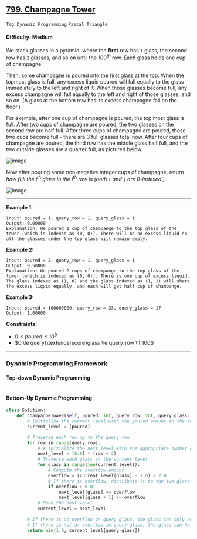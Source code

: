 ## [799. Champagne Tower](https://leetcode.com/problems/champagne-tower)

```Tag```: ```Dynamic Programming``` ```Pascal Triangle```

#### Difficulty: Medium

We stack glasses in a pyramid, where the __first__ row has ```1``` glass, the second row has ```2``` glasses, and so on until the $100^{th}$ row.  Each glass holds one cup of champagne.

Then, some champagne is poured into the first glass at the top.  When the topmost glass is full, any excess liquid poured will fall equally to the glass immediately to the left and right of it.  When those glasses become full, any excess champagne will fall equally to the left and right of those glasses, and so on.  (A glass at the bottom row has its excess champagne fall on the floor.)

For example, after one cup of champagne is poured, the top most glass is full.  After two cups of champagne are poured, the two glasses on the second row are half full.  After three cups of champagne are poured, those two cups become full - there are 3 full glasses total now.  After four cups of champagne are poured, the third row has the middle glass half full, and the two outside glasses are a quarter full, as pictured below.

![image](https://s3-lc-upload.s3.amazonaws.com/uploads/2018/03/09/tower.png)

Now after pouring some non-negative integer cups of champagne, return _how full the j<sup>th</sup> glass in the i<sup>th</sup> row is (both ```i``` and ```j``` are 0-indexed.)_

![image](https://github.com/quananhle/Python/assets/35042430/2cb37a28-dee4-4566-bc1e-d515dbf1682c)

---

__Example 1:__
```
Input: poured = 1, query_row = 1, query_glass = 1
Output: 0.00000
Explanation: We poured 1 cup of champange to the top glass of the tower (which is indexed as (0, 0)). There will be no excess liquid so all the glasses under the top glass will remain empty.
```

__Example 2:__
```
Input: poured = 2, query_row = 1, query_glass = 1
Output: 0.50000
Explanation: We poured 2 cups of champange to the top glass of the tower (which is indexed as (0, 0)). There is one cup of excess liquid. The glass indexed as (1, 0) and the glass indexed as (1, 1) will share the excess liquid equally, and each will get half cup of champange.
```

__Example 3:__
```
Input: poured = 100000009, query_row = 33, query_glass = 17
Output: 1.00000
```

__Constraints:__

- $0 \le poured \le 10^{9}$
- $0 \le query{\textunderscore}glass \le query_row \lt 100$

---

### Dynamic Programming Framework

#### Top-down Dynamic Programming

```Python

```

#### Bottom-Up Dynamic Programming

```Python
class Solution:
    def champagneTower(self, poured: int, query_row: int, query_glass: int) -> float:
        # Initialize the current level with the poured amount in the top glass
        current_level = [poured]

        # Traverse each row up to the query row
        for row in range(query_row):
            # # Initialize the next level with the appropriate number of glasses for the current row
            next_level = [0.0] * (row + 2)
            # Traverse each glass in the current level
            for glass in range(len(current_level)):
                # Compute the overflow amount
                overflow = (current_level[glass] - 1.0) / 2.0
                # If there is overflow, distribute it to the two glass directly under the current glass
                if overflow > 0.0:
                    next_level[glass] += overflow
                    next_level[glass + 1] += overflow
            # Move the next level
            current_level = next_level
        
        # If there is an overflow in query glass, the glass can only hold at most a full cup of champagne or 1.0
        # If there is not an overflow in query glass, the glass can hold from 0.0 <= poured < 1.0
        return min(1.0, current_level[query_glass])
```
